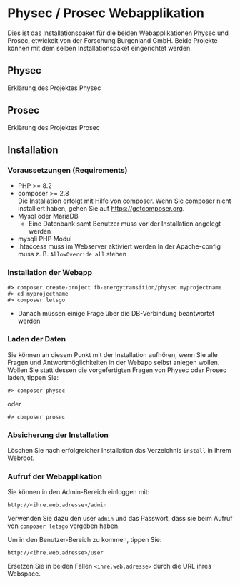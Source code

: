 # Physec / Prosec Webapplikation

Dies ist das Installationspaket für die beiden Webapplikationen Physec und Prosec, etwickelt von der Forschung Burgenland
GmbH. Beide Projekte können mit dem selben Installationspaket eingerichtet werden.

## Physec

Erklärung des Projektes Physec


## Prosec

Erklärung des Projektes Prosec

## Installation

### Voraussetzungen (Requirements)

- PHP >= 8.2
- composer >= 2.8  
  Die Installation erfolgt mit Hilfe von composer. Wenn Sie composer nicht installiert haben, gehen Sie auf https://getcomposer.org.
- Mysql oder MariaDB
  - Eine Datenbank samt Benutzer muss vor der Installation angelegt werden
- mysqli PHP Modul
- .htaccess muss im Webserver aktiviert werden
  In der Apache-config muss z. B. `AllowOverride all` stehen

### Installation der Webapp

```
#> composer create-project fb-energytransition/physec myprojectname
#> cd myprojectname
#> composer letsgo
```
- Danach müssen einige Frage über die DB-Verbindung beantwortet werden

### Laden der Daten

Sie können an diesem Punkt mit der Installation aufhören, wenn Sie alle Fragen und Antwortmöglichkeiten in der Webapp
selbst anlegen wollen. Wollen Sie statt dessen die vorgefertigten Fragen von Physec oder Prosec laden, tippen Sie:

```
#> composer physec
```
oder
```
#> composer prosec
```

### Absicherung der Installation

Löschen Sie nach erfolgreicher Installation das Verzeichnis `install` in ihrem Webroot.

### Aufruf der Webapplikation

Sie können in den Admin-Bereich einloggen mit:

```
http://<ihre.web.adresse>/admin
```
Verwenden Sie dazu den user `admin` und das Passwort, dass sie beim Aufruf von `composer letsgo` vergeben haben.

Um in den Benutzer-Bereich zu kommen, tippen Sie:

```
http://<ihre.web.adresse>/user
```
Ersetzen Sie in beiden Fällen `<ihre.web.adresse>` durch die URL ihres Webspace.
